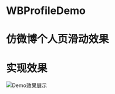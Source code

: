 # WBProfileDemo

# 仿微博个人页滑动效果

# 实现效果
![Demo效果展示](http://upload-images.jianshu.io/upload_images/1844873-51bad5969173bdf3.gif?imageMogr2/auto-orient/strip) 


